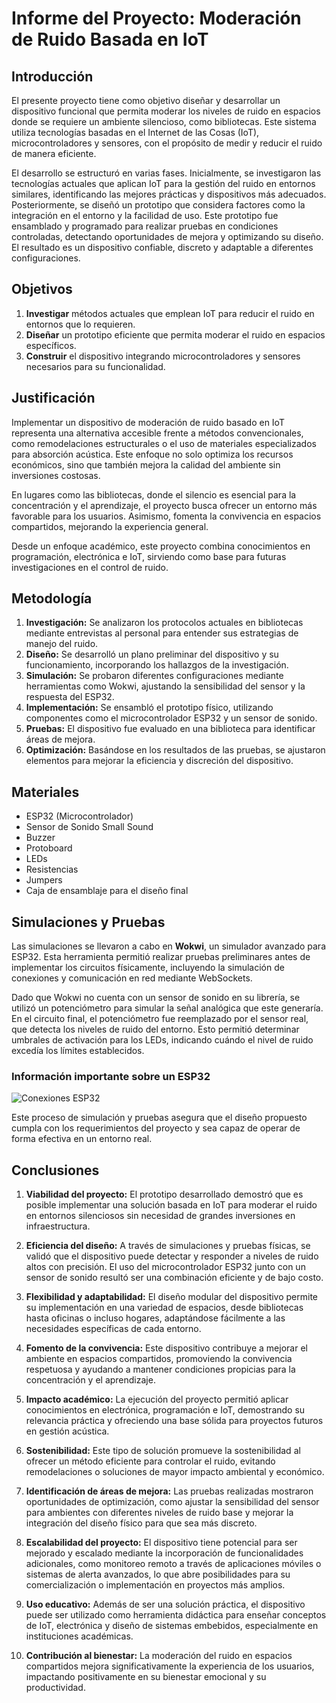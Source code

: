# Informe del Proyecto: Moderación de Ruido Basada en IoT  

## Introducción  

El presente proyecto tiene como objetivo diseñar y desarrollar un dispositivo funcional que permita moderar los niveles de ruido en espacios donde se requiere un ambiente silencioso, como bibliotecas. Este sistema utiliza tecnologías basadas en el Internet de las Cosas (IoT), microcontroladores y sensores, con el propósito de medir y reducir el ruido de manera eficiente.  

El desarrollo se estructuró en varias fases. Inicialmente, se investigaron las tecnologías actuales que aplican IoT para la gestión del ruido en entornos similares, identificando las mejores prácticas y dispositivos más adecuados. Posteriormente, se diseñó un prototipo que considera factores como la integración en el entorno y la facilidad de uso. Este prototipo fue ensamblado y programado para realizar pruebas en condiciones controladas, detectando oportunidades de mejora y optimizando su diseño. El resultado es un dispositivo confiable, discreto y adaptable a diferentes configuraciones.  

## Objetivos  

1. **Investigar** métodos actuales que emplean IoT para reducir el ruido en entornos que lo requieren.  
2. **Diseñar** un prototipo eficiente que permita moderar el ruido en espacios específicos.  
3. **Construir** el dispositivo integrando microcontroladores y sensores necesarios para su funcionalidad.  

## Justificación  

Implementar un dispositivo de moderación de ruido basado en IoT representa una alternativa accesible frente a métodos convencionales, como remodelaciones estructurales o el uso de materiales especializados para absorción acústica. Este enfoque no solo optimiza los recursos económicos, sino que también mejora la calidad del ambiente sin inversiones costosas.  

En lugares como las bibliotecas, donde el silencio es esencial para la concentración y el aprendizaje, el proyecto busca ofrecer un entorno más favorable para los usuarios. Asimismo, fomenta la convivencia en espacios compartidos, mejorando la experiencia general.  

Desde un enfoque académico, este proyecto combina conocimientos en programación, electrónica e IoT, sirviendo como base para futuras investigaciones en el control de ruido.  

## Metodología  

1. **Investigación:** Se analizaron los protocolos actuales en bibliotecas mediante entrevistas al personal para entender sus estrategias de manejo del ruido.  
2. **Diseño:** Se desarrolló un plano preliminar del dispositivo y su funcionamiento, incorporando los hallazgos de la investigación.  
3. **Simulación:** Se probaron diferentes configuraciones mediante herramientas como Wokwi, ajustando la sensibilidad del sensor y la respuesta del ESP32.  
4. **Implementación:** Se ensambló el prototipo físico, utilizando componentes como el microcontrolador ESP32 y un sensor de sonido.  
5. **Pruebas:** El dispositivo fue evaluado en una biblioteca para identificar áreas de mejora.  
6. **Optimización:** Basándose en los resultados de las pruebas, se ajustaron elementos para mejorar la eficiencia y discreción del dispositivo.  

## Materiales  

- ESP32 (Microcontrolador)  
- Sensor de Sonido Small Sound  
- Buzzer  
- Protoboard  
- LEDs  
- Resistencias  
- Jumpers  
- Caja de ensamblaje para el diseño final  

## Simulaciones y Pruebas  

Las simulaciones se llevaron a cabo en **Wokwi**, un simulador avanzado para ESP32. Esta herramienta permitió realizar pruebas preliminares antes de implementar los circuitos físicamente, incluyendo la simulación de conexiones y comunicación en red mediante WebSockets.  

Dado que Wokwi no cuenta con un sensor de sonido en su librería, se utilizó un potenciómetro para simular la señal analógica que este generaría. En el circuito final, el potenciómetro fue reemplazado por el sensor real, que detecta los niveles de ruido del entorno. Esto permitió determinar umbrales de activación para los LEDs, indicando cuándo el nivel de ruido excedía los límites establecidos.  

### Información importante sobre un ESP32 

![Conexiones ESP32](https://cdn.discordapp.com/attachments/1301778066447536148/1310807550622564483/0daed74d-859d-4e43-881f-1e6f70f9f97c.jpg?ex=67469029&is=67453ea9&hm=720dbbb4c27080c4938ac2e65bb409687038a20a38115f27bc8f70ac1abb34da&)  

Este proceso de simulación y pruebas asegura que el diseño propuesto cumpla con los requerimientos del proyecto y sea capaz de operar de forma efectiva en un entorno real.  

## Conclusiones  

1. **Viabilidad del proyecto:** El prototipo desarrollado demostró que es posible implementar una solución basada en IoT para moderar el ruido en entornos silenciosos sin necesidad de grandes inversiones en infraestructura.  

2. **Eficiencia del diseño:** A través de simulaciones y pruebas físicas, se validó que el dispositivo puede detectar y responder a niveles de ruido altos con precisión. El uso del microcontrolador ESP32 junto con un sensor de sonido resultó ser una combinación eficiente y de bajo costo.  

3. **Flexibilidad y adaptabilidad:** El diseño modular del dispositivo permite su implementación en una variedad de espacios, desde bibliotecas hasta oficinas o incluso hogares, adaptándose fácilmente a las necesidades específicas de cada entorno.  

4. **Fomento de la convivencia:** Este dispositivo contribuye a mejorar el ambiente en espacios compartidos, promoviendo la convivencia respetuosa y ayudando a mantener condiciones propicias para la concentración y el aprendizaje.  

5. **Impacto académico:** La ejecución del proyecto permitió aplicar conocimientos en electrónica, programación e IoT, demostrando su relevancia práctica y ofreciendo una base sólida para proyectos futuros en gestión acústica.  

6. **Sostenibilidad:** Este tipo de solución promueve la sostenibilidad al ofrecer un método eficiente para controlar el ruido, evitando remodelaciones o soluciones de mayor impacto ambiental y económico.  

7. **Identificación de áreas de mejora:** Las pruebas realizadas mostraron oportunidades de optimización, como ajustar la sensibilidad del sensor para ambientes con diferentes niveles de ruido base y mejorar la integración del diseño físico para que sea más discreto.  

8. **Escalabilidad del proyecto:** El dispositivo tiene potencial para ser mejorado y escalado mediante la incorporación de funcionalidades adicionales, como monitoreo remoto a través de aplicaciones móviles o sistemas de alerta avanzados, lo que abre posibilidades para su comercialización o implementación en proyectos más amplios.  

9. **Uso educativo:** Además de ser una solución práctica, el dispositivo puede ser utilizado como herramienta didáctica para enseñar conceptos de IoT, electrónica y diseño de sistemas embebidos, especialmente en instituciones académicas.  

10. **Contribución al bienestar:** La moderación del ruido en espacios compartidos mejora significativamente la experiencia de los usuarios, impactando positivamente en su bienestar emocional y su productividad.
